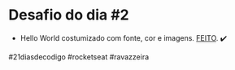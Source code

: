 # Desafio do dia #2

+ Hello World costumizado com fonte, cor e imagens.  <a href="https://henriqueravazzi.github.io/desafio-21-rocketseat/dia-02/">FEITO</a>. ✔️
 
#21diasdecodigo #rocketseat #ravazzeira
